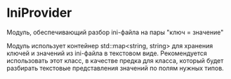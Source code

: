 # IniProvider
Модуль, обеспечивающий разбор ini-файла на пары "ключ = значение"

Модуль использует контейнер std::map<string, string> для хранения ключей и значений из ini-файла
в текстовом виде. Рекомендуется использовать этот класс, в качестве предка для класса, который будет
разбирать текстовые представления значений по полям нужных типов.
